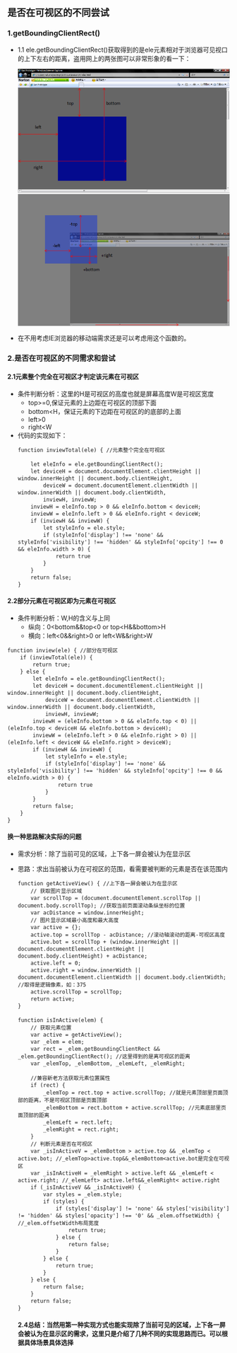 ## 是否在可视区的不同尝试
### 1.getBoundingClientRect()
- 1.1 ele.getBoundingClientRect()获取得到的是ele元素相对于浏览器可见视口的上下左右的距离，盗用网上的两张图可以非常形象的看一下：

  ![getBoundingClientRect()得到的left,top,bottom,right](./imgs/all.jpg)
  ![ele元素部分在可视区部分已经滚动到可视区外的时候](./imgs/top.jpg)
- 在不用考虑IE浏览器的移动端需求还是可以考虑用这个函数的。

### 2.是否在可视区的不同需求和尝试
#### 2.1元素整个完全在可视区才判定该元素在可视区
  - 条件判断分析：这里的H是可视区的高度也就是屏幕高度W是可视区宽度
    - top>=0,保证元素的上边距在可视区的顶部下面
    - bottom<H，保证元素的下边距在可视区的的底部的上面
    - left>0
    - right<W
  - 代码的实现如下：
    ```
    function inviewTotal(ele) { //元素整个完全在可视区
        
        let eleInfo = ele.getBoundingClientRect();
        let deviceH = document.documentElement.clientHeight || window.innerHeight || document.body.clientHeight,
            deviceW = document.documentElement.clientWidth || window.innerWidth || document.body.clientWidth,
            inviewH, inviewW;
        inviewH = eleInfo.top > 0 && eleInfo.bottom < deviceH;
        inviewW = eleInfo.left > 0 && eleInfo.right < deviceW;
        if (inviewH && inviewW) {
            let styleInfo = ele.style;
            if (styleInfo['display'] !== 'none' && styleInfo['visibility'] !== 'hidden' && styleInfo['opcity'] !== 0 && eleInfo.width > 0) {
                return true
            }
        }
        return false;
    }
    ```

#### 2.2部分元素在可视区即为元素在可视区
  - 条件判断分析：W,H的含义与上同
    - 纵向：0<bottom&&top<0 or top<H&&bottom>H
    - 横向：left<0&&right>0 or left<W&&right>W
  ```
  function inview(ele) { //部分在可视区
      if (inviewTotal(ele)) {
          return true;
      } else {
          let eleInfo = ele.getBoundingClientRect();
          let deviceH = document.documentElement.clientHeight || window.innerHeight || document.body.clientHeight,
              deviceW = document.documentElement.clientWidth || window.innerWidth || document.body.clientWidth,
              inviewH, inviewW;
          inviewH = (eleInfo.bottom > 0 && eleInfo.top < 0) || (eleInfo.top < deviceH && eleInfo.bottom > deviceH);
          inviewW = (eleInfo.left > 0 && eleInfo.right > 0) || (eleInfo.left < deviceW && eleInfo.right > deviceW);
          if (inviewH && inviewW) {
              let styleInfo = ele.style;
              if (styleInfo['display'] !== 'none' && styleInfo['visibility'] !== 'hidden' && styleInfo['opcity'] !== 0 && eleInfo.width > 0) {
                  return true
              }
          }
          return false;
      }
  }
  ```

  #### 换一种思路解决实际的问题
  - 需求分析：除了当前可见的区域，上下各一屏会被认为在显示区
  - 思路：求出当前被认为在可视区的范围，看需要被判断的元素是否在该范围内
    ```
    function getActiveView() { //上下各一屏会被认为在显示区
        // 获取图片显示区域
        var scrollTop = (document.documentElement.scrollTop || document.body.scrollTop); //获取当前页面滚动条纵坐标的位置
        var acDistance = window.innerHeight;
        // 图片显示区域最小高度和最大高度
        var active = {};
        active.top = scrollTop - acDistance; //滚动轴滚动的距离-可视区高度
        active.bot = scrollTop + (window.innerHeight || document.documentElement.clientHeight || document.body.clientHeight) + acDistance;
        active.left = 0;
        active.right = window.innerWidth || document.documentElement.clientWidth || document.body.clientWidth; //取得是逻辑像素，如：375
        active.scrollTop = scrollTop;
        return active;
    }

    function isInActive(elem) {
        // 获取元素位置
        var active = getActiveView();
        var _elem = elem;
        var rect = _elem.getBoundingClientRect && _elem.getBoundingClientRect(); //这里得到的是离可视区的距离
        var _elemTop, _elemBottom, _elemLeft, _elemRight;

        //兼容新老方法获取元素位置属性
        if (rect) {
            _elemTop = rect.top + active.scrollTop; //就是元素顶部里页面顶部的距离，不是可视区顶部是页面顶部
            _elemBottom = rect.bottom + active.scrollTop; //元素底部里页面顶部的距离
            _elemLeft = rect.left;
            _elemRight = rect.right;
        }
        // 判断元素是否在可视区
        var _isInActiveV = _elemBottom > active.top && _elemTop < active.bot; //_elemTop>active.top&&_elemBottom<active.bot是完全在可视区
        var _isInActiveH = _elemRight > active.left && _elemLeft < active.right; //_elemLeft> active.left&&_elemRight< active.right
        if (_isInActiveV && _isInActiveH) {
            var styles = _elem.style;
            if (styles) {
                if (styles['display'] != 'none' && styles['visibility'] != 'hidden' && styles['opacity'] !== '0' && _elem.offsetWidth) { //_elem.offsetWidth布局宽度
                    return true;
                } else {
                    return false;
                }
            } else {
                return true;
            }
        } else {
            return false;
        }
        return false;
    }
    ```

    #### 2.4总结：当然用第一种实现方式也能实现除了当前可见的区域，上下各一屏会被认为在显示区的需求，这里只是介绍了几种不同的实现思路而已。可以根据具体场景具体选择
